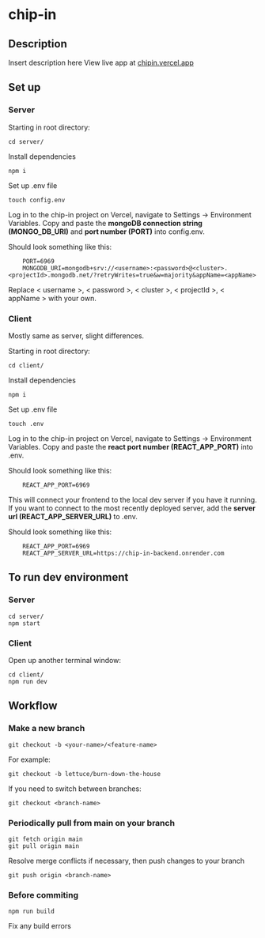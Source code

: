 # chip-in

## Description
Insert description here
View live app at [chipin.vercel.app](https://chipin.vercel.app/)

## Set up

### Server
Starting in root directory:
```
cd server/
```

Install dependencies
```
npm i
```

Set up .env file
```
touch config.env
```

Log in to the chip-in project on Vercel, navigate to Settings -> Environment Variables. Copy and paste the **mongoDB connection string (MONGO_DB_URI)** and **port number (PORT)** into config.env.

Should look something like this:
```
    PORT=6969
    MONGODB_URI=mongodb+srv://<username>:<password>@<cluster>.<projectId>.mongodb.net/?retryWrites=true&w=majority&appName=<appName>
```

Replace < username >, < password >, < cluster >, < projectId >, < appName > with your own.

### Client
Mostly same as server, slight differences. 

Starting in root directory:
```
cd client/
```

Install dependencies
```
npm i
```

Set up .env file
```
touch .env
```

Log in to the chip-in project on Vercel, navigate to Settings -> Environment Variables. Copy and paste the **react port number (REACT_APP_PORT)** into .env.

Should look something like this:
```
    REACT_APP_PORT=6969
```

This will connect your frontend to the local dev server if you have it running. If you want to connect to the most recently deployed server, add the **server url (REACT_APP_SERVER_URL)** to .env.

Should look something like this:
```
    REACT_APP_PORT=6969
    REACT_APP_SERVER_URL=https://chip-in-backend.onrender.com
```

## To run dev environment

### Server
```
cd server/
npm start
```

### Client
Open up another terminal window:
```
cd client/
npm run dev
```

## Workflow

### Make a new branch
```
git checkout -b <your-name>/<feature-name>
```
For example:
```
git checkout -b lettuce/burn-down-the-house
```

If you need to switch between branches:
```
git checkout <branch-name>
```

### Periodically pull from main on your branch 
```
git fetch origin main
git pull origin main
```
Resolve merge conflicts if necessary, then push changes to your branch
```
git push origin <branch-name>
```

### Before commiting 
```
npm run build
```
Fix any build errors
